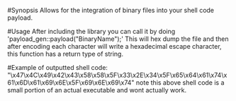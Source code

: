 #Synopsis 
Allows for the integration of binary files into your shell code payload. 
 
#Usage
After including the library you can call it by doing 'payload_gen::payload("BinaryName");' This will hex dump the file and then after encoding each character will write a hexadecimal escape character, this function has a return type of string. 

#Example of outputted shell code: 
"\x47\x4C\x49\x42\x43\x58\x58\x5F\x33\x2E\x34\x5F\x65\x64\x61\x74\x61\x6D\x61\x69\x6E\x5F\x69\x6E\x69\x74" 
note this above shell code is a small portion of an actual executable and wont actually work. 
